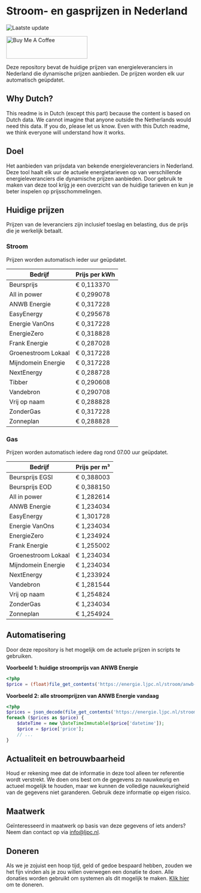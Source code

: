 # Stroom- en gasprijzen in Nederland

![Laatste update](https://img.shields.io/badge/laatste%20update-2024--10--22%2009%3A00%20CET-brightgreen)

<a href="https://www.buymeacoffee.com/Lars-" target="_blank"><img src="https://cdn.buymeacoffee.com/buttons/v2/default-orange.png" alt="Buy Me A Coffee" height="60" style="height: 60px !important;width: 217px !important;" ></a>

Deze repository bevat de huidige prijzen van energieleveranciers in Nederland die dynamische prijzen aanbieden. De prijzen worden elk uur automatisch geüpdatet.

## Why Dutch?

This readme is in Dutch (except this part) because the content is based on Dutch data. We cannot imagine that anyone outside the Netherlands would need this data. If you do, please let us know. Even with this Dutch readme, we think
everyone will understand how it works.

## Doel

Het aanbieden van prijsdata van bekende energieleveranciers in Nederland. Deze tool haalt elk uur de actuele energietarieven op van verschillende energieleveranciers die dynamische prijzen aanbieden. Door gebruik te maken van deze tool
krijg je een overzicht van de huidige tarieven en kun je beter inspelen op prijsschommelingen.

## Huidige prijzen

Prijzen van de leveranciers zijn inclusief toeslag en belasting, dus de prijs die je werkelijk betaalt.

### Stroom

Prijzen worden automatisch ieder uur geüpdatet.

 Bedrijf | Prijs per kWh 
---------|---------------
Beursprijs | € 0,113370
All in power | € 0,299078
ANWB Energie | € 0,317228
EasyEnergy | € 0,295678
Energie VanOns | € 0,317228
EnergieZero | € 0,318828
Frank Energie | € 0,287028
Groenestroom Lokaal | € 0,317228
Mijndomein Energie | € 0,317228
NextEnergy | € 0,288728
Tibber | € 0,290608
Vandebron | € 0,290708
Vrij op naam | € 0,288828
ZonderGas | € 0,317228
Zonneplan | € 0,288828


### Gas

Prijzen worden automatisch iedere dag rond 07.00 uur geüpdatet.

 Bedrijf | Prijs per m³ 
---------|--------------
Beursprijs EGSI | € 0,388003
Beursprijs EOD | € 0,388150
All in power | € 1,282614
ANWB Energie | € 1,234034
EasyEnergy | € 1,301728
Energie VanOns | € 1,234034
EnergieZero | € 1,234924
Frank Energie | € 1,255002
Groenestroom Lokaal | € 1,234034
Mijndomein Energie | € 1,234034
NextEnergy | € 1,233924
Vandebron | € 1,281544
Vrij op naam | € 1,254824
ZonderGas | € 1,234034
Zonneplan | € 1,254924


## Automatisering

Door deze repository is het mogelijk om de actuele prijzen in scripts te gebruiken.

**Voorbeeld 1: huidige stroomprijs van ANWB Energie**

```php
<?php
$price = (float)file_get_contents('https://energie.ljpc.nl/stroom/anwb-energie-nu.txt');

```

**Voorbeeld 2: alle stroomprijzen van ANWB Energie vandaag**

```php
<?php
$prices = json_decode(file_get_contents('https://energie.ljpc.nl/stroom/all-in-power-vandaag.json'),true);
foreach ($prices as $price) {
    $dateTime = new \DateTimeImmutable($price['datetime']);
    $price = $price['price'];
    // ...
}
```

## Actualiteit en betrouwbaarheid

Houd er rekening mee dat de informatie in deze tool alleen ter referentie wordt verstrekt. We doen ons best om de gegevens zo nauwkeurig en actueel mogelijk te houden, maar we kunnen de volledige nauwkeurigheid van de gegevens niet
garanderen. Gebruik deze informatie op eigen risico.

## Maatwerk

Geïnteresseerd in maatwerk op basis van deze gegevens of iets anders? Neem dan contact op
via [info@ljpc.nl](mailto:info@ljpc.nl?subject=Energie%20prijzen).

## Doneren

Als we je zojuist een hoop tijd, geld of gedoe bespaard hebben, zouden we het fijn vinden als je zou willen overwegen een
donatie te doen. Alle donaties worden gebruikt om systemen als dit mogelijk te
maken. [Klik hier](https://www.buymeacoffee.com/Lars-) om te doneren.

